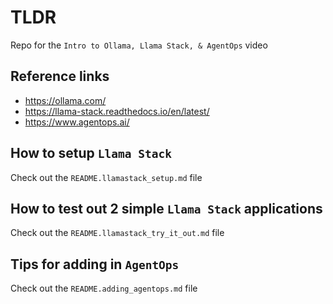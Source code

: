 # TLDR

Repo for the `Intro to Ollama, Llama Stack, & AgentOps` video

## Reference links

- https://ollama.com/
- https://llama-stack.readthedocs.io/en/latest/
- https://www.agentops.ai/

## How to setup `Llama Stack`

Check out the `README.llamastack_setup.md` file

## How to test out 2 simple `Llama Stack` applications

Check out the `README.llamastack_try_it_out.md` file

## Tips for adding in `AgentOps`

Check out the `README.adding_agentops.md` file
